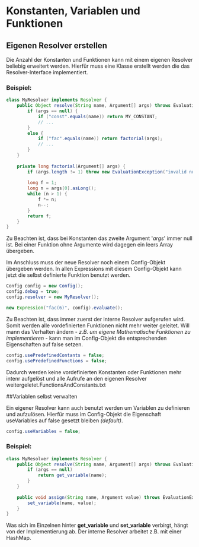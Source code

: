 # Konstanten, Variablen und Funktionen

## Eigenen Resolver erstellen
Die Anzahl der Konstanten und Funktionen kann mit einem eigenen Resolver beliebig erweitert werden.
Hierfür muss eine Klasse erstellt werden die das Resolver-Interface implementiert.

### Beispiel:
```Java
class MyResolver implements Resolver {
	public Object resolve(String name, Argument[] args) throws EvaluationException {
		if (args == null) {
			if ("const".equals(name)) return MY_CONSTANT;
			// ...
		}
		else {
			if ("fac".equals(name)) return factorial(args);
			// ...
		}
	}
	
	private long factorial(Argument[] args) {
		if (args.length != 1) throw new EvaluationException("invalid number of arguments.");
		
		long f = 1;
		long n = args[0].asLong();
		while (n > 1) {
			f *= n;
			n--;
		}
		return f;
	}
}
```

Zu Beachten ist, dass bei Konstanten das zweite Argument '*args*' immer null ist.
Bei einer Funktion ohne Argumente wird dagegen ein leers Array übergeben.

Im Anschluss muss der neue Resolver noch einem Config-Objekt übergeben werden.
In allen Expressions mit diesem Config-Objekt kann jetzt die selbst definierte Funktion benutzt werden.

```Java
Config config = new Config();
config.debug = true;
config.resolver = new MyResolver();

new Expression("fac(6)", config).evaluate();
```

Zu Beachten ist, dass immer zuerst der interne Resolver aufgerufen wird.
Somit werden alle vordefinierten Funktionen nicht mehr weiter geleitet.
Will mann das Verhalten ändern - *z.B. um eigene Mathematische Funktionen zu implementieren* - kann man im Config-Objekt die entsprechenden Eigenschaften auf false setzen.

```Java
config.usePredefinedContants = false;
config.usePredefinedFunctions = false;
```

Dadurch werden keine vordefinierten Konstanten oder Funktionen mehr intenr aufgelöst und alle Aufrufe an den eigenen Resolver weitergeletet.FunctionsAndConstants.txt

##Variablen selbst verwalten

Ein eigener Resolver kann auch benutzt werden um Variablen zu definieren und aufzulösen.
Hierfür muss im Config-Objekt die Eigenschaft useVariables auf false gesetzt bleiben *(default)*.

```Java
config.useVariables = false;
```

### Beispiel:
```Java
class MyResolver implements Resolver {
	public Object resolve(String name, Argument[] args) throws EvaluationException {
		if (args == null)
			return get_variable(name);
		}
	}
	
	public void assign(String name, Argument value) throws EvaluationException {
		set_variable(name, value);
	}
}
```

Was sich im Einzelnen hinter **get_variable** und **set_variable** verbirgt, hängt von der Implementierung ab.
Der interne Resolver arbeitet z.B. mit einer HashMap.
